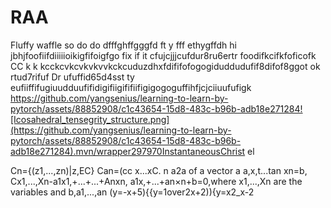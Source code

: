 # RAA
Fluffy waffle 
so do do dfffghffgggfd ft y fff ethygffdh hi jbhjfoofiifdiiiiioikigfifoigfgo fix if it cfujcjjjcufdur8ru6ertr foodifkcifkfoficofk CC k k kcckcvkcvkvkvvkckcuduzdhxfdififofogogiduddudufif8difof8ggot ok rtud7rifuf Dr ufuffid65d4sst ty eufiiffifugiuudduufifidigifiigififiifigigogoguffihfjcjciiuufufigk
https://github.com/yangsenius/learning-to-learn-by-pytorch/assets/88852908/c1c43654-15d8-483c-b96b-adb18e271284![Icosahedral_tensegrity_structure.png](https://github.com/yangsenius/learning-to-learn-by-pytorch/assets/88852908/c1c43654-15d8-483c-b96b-adb18e271284).mvn/wrapper297970InstantaneousChrist el

Cn={(z1,...,zn)|z,EC}
    Can=(cc x...xC.
              n
a2a of a vector a a,x,t...tan xn=b,
        Cx1,...,Xn-a1x1,+...+...+Anxn,
a1x,+...+an×n+b=0,where 
x1,...,Xn are the variables and
           b,a1,...,an
(y=-x+5){{y=1over2x+2)){y=x2_x-2
